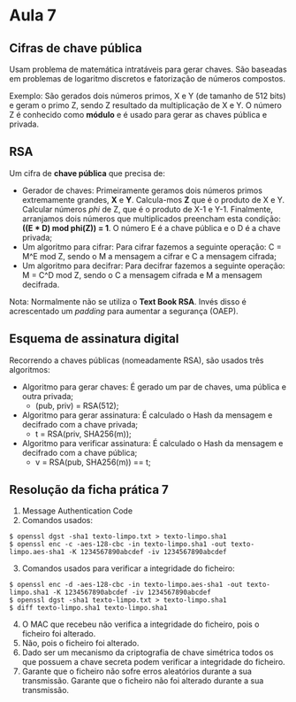 # Aula 7

## Cifras de chave pública
Usam problema de matemática intratáveis para gerar chaves. São baseadas em problemas de logaritmo discretos e fatorização de números compostos.

Exemplo:
São gerados dois números primos, X e Y (de tamanho de 512 bits) e geram o primo Z, sendo Z resultado da multiplicação de X e Y. O número Z é conhecido como **módulo** e é usado para gerar as chaves pública e privada.

## RSA
Um cifra de **chave pública** que precisa de:
 - Gerador de chaves: Primeiramente geramos dois números primos extremamente grandes, **X** e **Y**. Calcula-mos **Z** que é o produto de X e Y. Calcular números *phi* de Z, que é o produto de X-1 e Y-1. Finalmente, arranjamos dois números que multiplicados preencham esta condição: **((E * D) mod phi(Z)) = 1**. O número E é a chave pública e o D é a chave privada;
 - Um algoritmo para cifrar: Para cifrar fazemos a seguinte operação: C = M^E mod Z, sendo o M a mensagem a cifrar e C a mensagem cifrada;
 - Um algoritmo para decifrar: Para decifrar fazemos a seguinte operação: M = C^D mod Z, sendo o C a mensagem cifrada e M a mensagem decifrada.

Nota: Normalmente não se utiliza o **Text Book RSA**. Invés disso é acrescentado um *padding* para aumentar a segurança (OAEP).

## Esquema de assinatura digital
Recorrendo a chaves públicas (nomeadamente RSA), são usados três algoritmos:
 - Algoritmo para gerar chaves: É gerado um par de chaves, uma pública e outra privada;
   - (pub, priv) = RSA(512);
 - Algoritmo para gerar assinatura: É calculado o Hash da mensagem e decifrado com a chave privada;
   - t = RSA(priv, SHA256(m));
 - Algoritmo para verificar assinatura: É calculado o Hash da mensagem e decifrado com a chave pública;
   - v = RSA(pub, SHA256(m)) == t;

## Resolução da ficha prática 7

1. Message Authentication Code
2. Comandos usados:
```console
$ openssl dgst -sha1 texto-limpo.txt > texto-limpo.sha1
$ openssl enc -c -aes-128-cbc -in texto-limpo.sha1 -out texto-limpo.aes-sha1 -K 1234567890abcdef -iv 1234567890abcdef
```
3. Comandos usados para verificar a integridade do ficheiro:
```console
$ openssl enc -d -aes-128-cbc -in texto-limpo.aes-sha1 -out texto-limpo.sha1 -K 1234567890abcdef -iv 1234567890abcdef
$ openssl dgst -sha1 texto-limpo.txt > texto-limpo.sha1
$ diff texto-limpo.sha1 texto-limpo.sha1
```

4. O MAC que recebeu não verifica a integridade do ficheiro, pois o ficheiro foi alterado.
5. Não, pois o ficheiro foi alterado.
6. Dado ser um mecanismo da criptografia de chave simétrica todos os que possuem a chave secreta podem verificar a integridade do ficheiro.
7. Garante que o ficheiro não sofre erros aleatórios durante a sua transmissão. Garante que o ficheiro não foi alterado durante a sua transmissão.